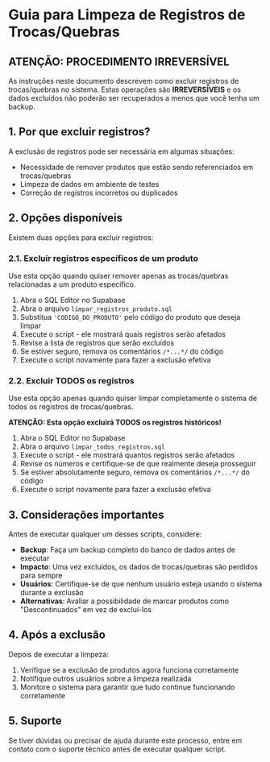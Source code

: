 # Guia para Limpeza de Registros de Trocas/Quebras

## ATENÇÃO: PROCEDIMENTO IRREVERSÍVEL

As instruções neste documento descrevem como excluir registros de trocas/quebras no sistema. Estas operações são **IRREVERSÍVEIS** e os dados excluídos não poderão ser recuperados a menos que você tenha um backup.

## 1. Por que excluir registros?

A exclusão de registros pode ser necessária em algumas situações:

- Necessidade de remover produtos que estão sendo referenciados em trocas/quebras
- Limpeza de dados em ambiente de testes
- Correção de registros incorretos ou duplicados

## 2. Opções disponíveis

Existem duas opções para excluir registros:

### 2.1. Excluir registros específicos de um produto

Use esta opção quando quiser remover apenas as trocas/quebras relacionadas a um produto específico.

1. Abra o SQL Editor no Supabase
2. Abra o arquivo `limpar_registros_produto.sql`
3. Substitua `'CODIGO_DO_PRODUTO'` pelo código do produto que deseja limpar
4. Execute o script - ele mostrará quais registros serão afetados
5. Revise a lista de registros que serão excluídos
6. Se estiver seguro, remova os comentários `/*...*/` do código
7. Execute o script novamente para fazer a exclusão efetiva

### 2.2. Excluir TODOS os registros

Use esta opção apenas quando quiser limpar completamente o sistema de todos os registros de trocas/quebras.

**ATENÇÃO: Esta opção excluirá TODOS os registros históricos!**

1. Abra o SQL Editor no Supabase
2. Abra o arquivo `limpar_todos_registros.sql`
3. Execute o script - ele mostrará quantos registros serão afetados
4. Revise os números e certifique-se de que realmente deseja prosseguir
5. Se estiver absolutamente seguro, remova os comentários `/*...*/` do código
6. Execute o script novamente para fazer a exclusão efetiva

## 3. Considerações importantes

Antes de executar qualquer um desses scripts, considere:

- **Backup**: Faça um backup completo do banco de dados antes de executar
- **Impacto**: Uma vez excluídos, os dados de trocas/quebras são perdidos para sempre
- **Usuários**: Certifique-se de que nenhum usuário esteja usando o sistema durante a exclusão
- **Alternativas**: Avaliar a possibilidade de marcar produtos como "Descontinuados" em vez de excluí-los

## 4. Após a exclusão

Depois de executar a limpeza:

1. Verifique se a exclusão de produtos agora funciona corretamente
2. Notifique outros usuários sobre a limpeza realizada
3. Monitore o sistema para garantir que tudo continue funcionando corretamente

## 5. Suporte

Se tiver dúvidas ou precisar de ajuda durante este processo, entre em contato com o suporte técnico antes de executar qualquer script. 